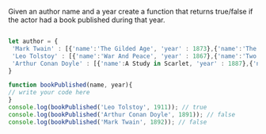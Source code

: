 Given an author name and a year create a function that returns true/false if the actor had a book published during that year.

```js

let author = {
 'Mark Twain' : [{'name':'The Gilded Age', 'year' : 1873},{'name':'The American Claimant', 'year' : 1892},{'name':'The Mysterious Stranger', 'year' : 1916}],
 'Leo Tolstoy' : [{'name':'War And Peace', 'year' : 1867},{'name':'Two Old Men', 'year' : 1885},{'name':'The Forged Coupon', 'year' : 1911}],
 'Arthur Conan Doyle' : [{'name':A Study in Scarlet, 'year' : 1887},{'name':'The Sign of Four ', 'year' : 1890},{'name':'The Hound of the Baskervilles', 'year' : 1902}],
}

function bookPublished(name, year){
// write your code here
}
console.log(bookPublished('Leo Tolstoy', 1911)); // true
console.log(bookPublished('Arthur Conan Doyle', 1891)); // false
console.log(bookPublished('Mark Twain', 1892)); // false

```

